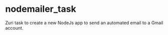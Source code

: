 # nodemailer_task
Zuri task to  create a new NodeJs app  to send an automated email to a Gmail account.
